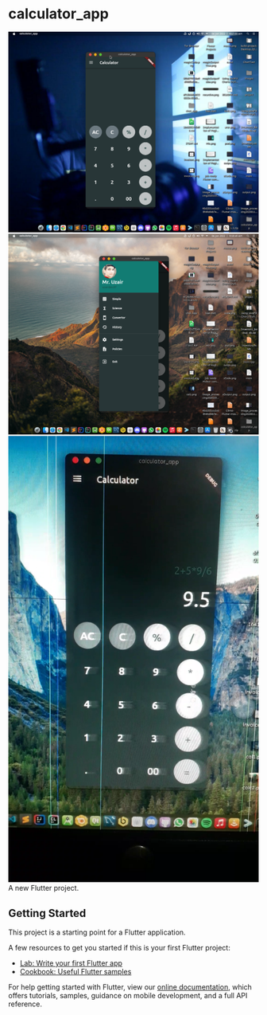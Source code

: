 # calculator_app
![](https://raw.githubusercontent.com/uzairdev07/calcApp/master/images/cal1.png)
![](https://raw.githubusercontent.com/uzairdev07/calcApp/master/images/calc2.png)
![](https://raw.githubusercontent.com/uzairdev07/calcApp/master/images/Screenshot_20220107-072625.png)
A new Flutter project.

## Getting Started

This project is a starting point for a Flutter application.

A few resources to get you started if this is your first Flutter project:

- [Lab: Write your first Flutter app](https://flutter.dev/docs/get-started/codelab)
- [Cookbook: Useful Flutter samples](https://flutter.dev/docs/cookbook)

For help getting started with Flutter, view our
[online documentation](https://flutter.dev/docs), which offers tutorials,
samples, guidance on mobile development, and a full API reference.

